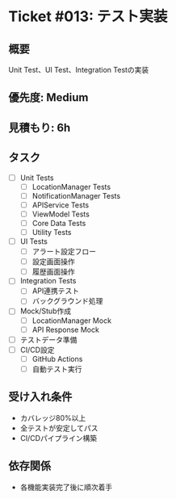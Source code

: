 # Ticket #013: テスト実装

## 概要
Unit Test、UI Test、Integration Testの実装

## 優先度: Medium
## 見積もり: 6h

## タスク
- [ ] Unit Tests
  - [ ] LocationManager Tests
  - [ ] NotificationManager Tests
  - [ ] APIService Tests
  - [ ] ViewModel Tests
  - [ ] Core Data Tests
  - [ ] Utility Tests
- [ ] UI Tests
  - [ ] アラート設定フロー
  - [ ] 設定画面操作
  - [ ] 履歴画面操作
- [ ] Integration Tests
  - [ ] API連携テスト
  - [ ] バックグラウンド処理
- [ ] Mock/Stub作成
  - [ ] LocationManager Mock
  - [ ] API Response Mock
- [ ] テストデータ準備
- [ ] CI/CD設定
  - [ ] GitHub Actions
  - [ ] 自動テスト実行

## 受け入れ条件
- カバレッジ80%以上
- 全テストが安定してパス
- CI/CDパイプライン構築

## 依存関係
- 各機能実装完了後に順次着手